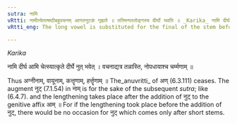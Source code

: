 ```yaml
---
sutra: नामि
vRtti: नामीत्येतत्षष्ठीबहुवचनम् आगतनुटकं गृह्यते ॥ तस्मिन्परतोङ्गस्य दीर्घो भवति ॥ _Karika_ नामि दीर्घ आमि चेत्स्यात्कृते दीर्घे नुत् भवेत् । वचनाद्यत्र तन्नास्ति, नोपधायाश्च चर्म्मणाम् ॥
vRtti_eng: The long vowel is substituted for the final of the stem before the Genitive Plural affix नाम् (having the augment नुट्).

---
```

_Karika_

नामि दीर्घ आमि चेत्स्यात्कृते दीर्घे नुत् भवेत् ।
वचनाद्यत्र तन्नास्ति, नोपधायाश्च चर्म्मणाम् ॥

Thus अग्नीनाम्, वायूनाम्, कत्तॄणाम्, हर्त्तॄणाम् ॥ The_anuvritti_ of अण् (6.3.111) ceases. The augment नुट् (7.1.54) in नाम् is for the sake of the subsequent _sutra_; like (6.4.7). and the lengthening takes place after the addition of नुट् to the genitive affix आम् ॥ For if the lengthening took place before the addition of नुट्, there would be no occasion for नुट् which comes only after short stems.